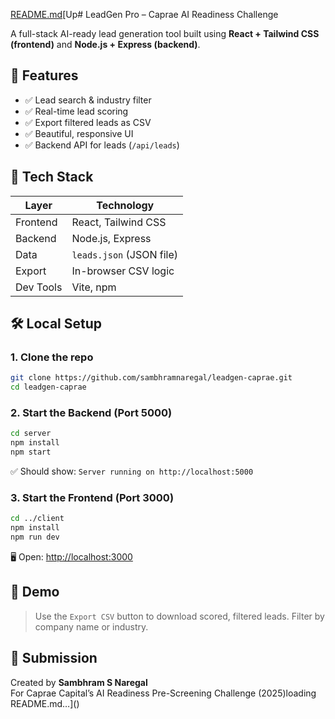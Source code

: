 [README.md](https://github.com/user-attachments/files/21137395/README.md)[Up# LeadGen Pro – Caprae AI Readiness Challenge

A full-stack AI-ready lead generation tool built using **React + Tailwind CSS (frontend)** and **Node.js + Express (backend)**.

## 🚀 Features

- ✅ Lead search & industry filter
- ✅ Real-time lead scoring
- ✅ Export filtered leads as CSV
- ✅ Beautiful, responsive UI
- ✅ Backend API for leads (`/api/leads`)

## 🧱 Tech Stack

| Layer     | Technology       |
|-----------|------------------|
| Frontend  | React, Tailwind CSS |
| Backend   | Node.js, Express |
| Data      | `leads.json` (JSON file) |
| Export    | In-browser CSV logic |
| Dev Tools | Vite, npm        |

## 🛠️ Local Setup

### 1. Clone the repo

```bash
git clone https://github.com/sambhramnaregal/leadgen-caprae.git
cd leadgen-caprae
```

### 2. Start the Backend (Port 5000)

```bash
cd server
npm install
npm start
```

✅ Should show: `Server running on http://localhost:5000`

### 3. Start the Frontend (Port 3000)

```bash
cd ../client
npm install
npm run dev
```

🖥 Open: [http://localhost:3000](http://localhost:3000)

## 📸 Demo

> Use the `Export CSV` button to download scored, filtered leads.
> Filter by company name or industry.

## 📄 Submission

Created by **Sambhram S Naregal**  
For Caprae Capital’s AI Readiness Pre-Screening Challenge (2025)loading README.md…]()
